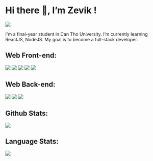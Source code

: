 # Hi there 👋, I’m Zevik ! 
<a href=https://www.facebook.com/thienphu0602/> 
  <img src="https://img.shields.io/badge/Facebook-%231877F2.svg?style=for-the-badge&logo=Facebook&logoColor=white">
 </a>
 
I'm a final-year student in Can Tho University. I’m currently learning ReactJS, NodeJS. My goal is to become a full-stack developer.

## Web Front-end:
<img src="https://img.shields.io/badge/html5-%23E34F26.svg?style=for-the-badge&logo=html5&logoColor=white"> <img src="https://img.shields.io/badge/css3-%231572B6.svg?style=for-the-badge&logo=css3&logoColor=white"> <img src="https://img.shields.io/badge/javascript-%23323330.svg?style=for-the-badge&logo=javascript&logoColor=%23F7DF1E"> <img src="https://img.shields.io/badge/react-%2320232a.svg?style=for-the-badge&logo=react&logoColor=%2361DAFB"> <img src="https://img.shields.io/badge/SASS-hotpink.svg?style=for-the-badge&logo=SASS&logoColor=white">

## Web Back-end:
<img src="https://img.shields.io/badge/express.js-%23404d59.svg?style=for-the-badge&logo=express&logoColor=%2361DAFB"> <img src="https://img.shields.io/badge/node.js-6DA55F?style=for-the-badge&logo=node.js&logoColor=white"> <img src="https://img.shields.io/badge/laravel-%23FF2D20.svg?style=for-the-badge&logo=laravel&logoColor=white">

## Github Stats:
<img src="https://github-readme-stats.vercel.app/api?username=zevik7&theme=gotham&show_icons=true&count_private=true">

## Language Stats:
<img src="https://github-readme-stats.vercel.app/api/top-langs/?username=zevik7&theme=gotham&layout=&langs_count=5">
<!--
**zevik7/zevik7** is a ✨ _special_ ✨ repository because its `README.md` (this file) appears on your GitHub profile.

Here are some ideas to get you started:

- 🔭 I’m currently working on ...
- 🌱 I’m currently learning ...
- 👯 I’m looking to collaborate on ...
- 🤔 I’m looking for help with ...
- 💬 Ask me about ...
- 📫 How to reach me: ...
- 😄 Pronouns: ...
- ⚡ Fun fact: ...
-->
 
